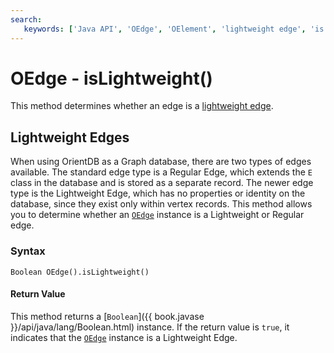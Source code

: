 ```yaml
---
search:
   keywords: ['Java API', 'OEdge', 'OElement', 'lightweight edge', 'is lightweight', 'isLightweight']
---
```


# OEdge - isLightweight()

This method determines whether an edge is a [lightweight edge](Lightweight-Edges.md).

## Lightweight Edges

When using OrientDB as a Graph database, there are two types of edges available.  The standard edge type is a Regular Edge, which extends the `E` class in the database and is stored as a separate record.  The newer edge type is the Lightweight Edge, which has no properties or identity on the database, since they exist only within vertex records.  This method allows you to determine whether an [`OEdge`](Java-Ref-OEdge.md) instance is a Lightweight or Regular edge.

### Syntax

```
Boolean OEdge().isLightweight()
```

#### Return Value

This method returns a [`Boolean`]({{ book.javase }}/api/java/lang/Boolean.html) instance.  If the return value is `true`, it indicates that the [`OEdge`](Java-Ref-OEdge.md) instance is a Lightweight Edge.
